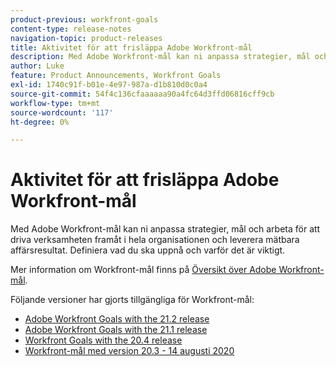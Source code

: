 ```yaml
---
product-previous: workfront-goals
content-type: release-notes
navigation-topic: product-releases
title: Aktivitet för att frisläppa Adobe Workfront-mål
description: Med Adobe Workfront-mål kan ni anpassa strategier, mål och arbeta för att driva verksamheten framåt i hela organisationen och leverera mätbara affärsresultat. Definiera vad du ska uppnå och varför det är viktigt.
author: Luke
feature: Product Announcements, Workfront Goals
exl-id: 1740c91f-b01e-4e97-987a-d1b810d0c0a4
source-git-commit: 54f4c136cfaaaaaa90a4fc64d3ffd06816cff9cb
workflow-type: tm+mt
source-wordcount: '117'
ht-degree: 0%

---
```


# Aktivitet för att frisläppa Adobe Workfront-mål

Med Adobe Workfront-mål kan ni anpassa strategier, mål och arbeta för att driva verksamheten framåt i hela organisationen och leverera mätbara affärsresultat. Definiera vad du ska uppnå och varför det är viktigt.

Mer information om Workfront-mål finns på [Översikt över Adobe Workfront-mål](../../../workfront-goals/goal-management/wf-goals-overview.md).

Följande versioner har gjorts tillgängliga för Workfront-mål:

* [Adobe Workfront Goals with the 21.2 release](../../../product-announcements/product-releases/goals-release-activity/goals-21.2-release/goals-release-21-2.md)
* [Adobe Workfront Goals with the 21.1 release](../../../product-announcements/product-releases/goals-release-activity/goals-release-21-1.md)
* [Workfront Goals with the 20.4 release](../../../product-announcements/product-releases/goals-release-activity/goals-release-20-4.md)
* [Workfront-mål med version 20.3 - 14 augusti 2020](../../../product-announcements/product-releases/goals-release-activity/goals-release-20.3.md)

